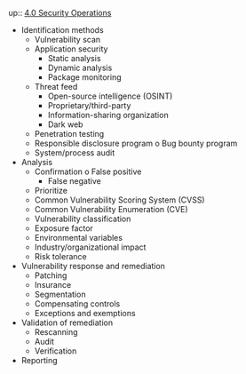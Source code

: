 up:: [4.0 Security Operations](4.0%20Security%20Operations.md)

- Identification methods
	- Vulnerability scan
	- Application security
		- Static analysis
		- Dynamic analysis
		- Package monitoring
	- Threat feed
		- Open-source intelligence (OSINT)
		- Proprietary/third-party
		- Information-sharing organization
		- Dark web
	- Penetration testing
	- Responsible disclosure program o Bug bounty program
	- System/process audit
- Analysis
	- Confirmation o False positive
		- False negative
	- Prioritize
	- Common Vulnerability Scoring System (CVSS)
	- Common Vulnerability Enumeration (CVE)
	- Vulnerability classification
	- Exposure factor
	- Environmental variables
	- Industry/organizational impact
	- Risk tolerance
- Vulnerability response and remediation
	- Patching
	- Insurance
	- Segmentation
	- Compensating controls
	- Exceptions and exemptions 
- Validation of remediation
	- Rescanning
	- Audit
	- Verification 
- Reporting